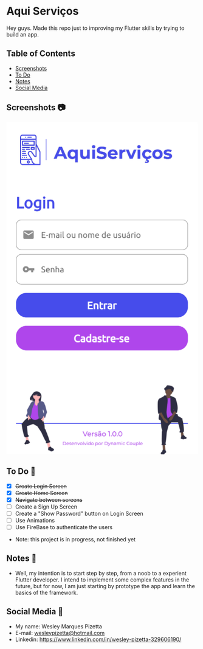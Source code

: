 # Aqui Serviços

Hey guys. Made this repo just to improving my Flutter skills by trying to build an app.

## Table of Contents

- [Screenshots](#screenshots-camera)
- [To Do](#to-do-pushpin)
- [Notes](#notes-notebook)
- [Social Media](#social-media-bust_in_silhouette)

## Screenshots :camera:

![login](login-screen.png)

## To Do :pushpin:

- [x] ~~Create Login Screen~~
- [x] ~~Create Home Screen~~
- [x] ~~Navigate between screens~~
- [ ] Create a Sign Up Screen
- [ ] Create a "Show Password" button on Login Screen
- [ ] Use Animations
- [ ] Use FireBase to authenticate the users

* Note: this project is in progress, not finished yet

## Notes :notebook:

* Well, my intention is to start step by step, from a noob to a experient Flutter developer. I intend to implement some complex features in the future, but for now, I am just starting by prototype the app and learn the basics of the framework.

## Social Media :bust_in_silhouette:

* My name: Wesley Marques Pizetta
* E-mail: wesleypizetta@hotmail.com
* Linkedin: https://www.linkedin.com/in/wesley-pizetta-329606190/
